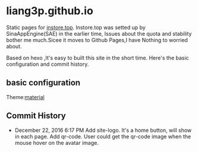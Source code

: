# liang3p.github.io
Static pages for [instore.top](http://instore.top).
Instore.top was setted up by SinaAppEngine(SAE) in the earlier time, Issues about the quota and stability bother me much.Sicee it moves to Github Pages,I have Nothing to worried about.

Based on hexo ,It's easy to built this site in the short time. Here's the basic configuration and commit history.

## basic configuration
Theme:[material](https://github.com/viosey/hexo-theme-material)


## Commit History
- December 22, 2016 6:17 PM
Add site-logo. It's a home button, will show in each page.
Add qr-code. User could get the qr-code image when the mouse hover on the avatar image.
